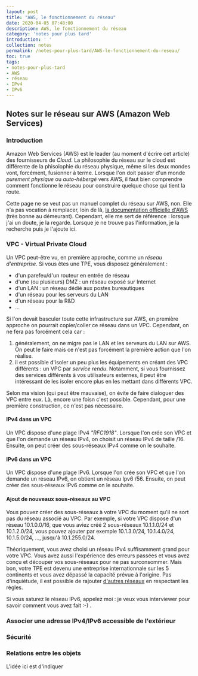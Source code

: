```yaml
---
layout: post
title: "AWS, le fonctionnement du réseau"
date: 2020-04-05 07:48:00
description: AWS, le fonctionnement du réseau
category: 'notes pour plus tard'
introduction: ' '
collection: notes
permalink: /notes-pour-plus-tard/AWS-le-fonctionnement-du-reseau/
toc: true
tags:
- notes-pour-plus-tard
- AWS
- réseau
- IPv4
- IPv6
---
```


## Notes sur le réseau sur AWS (Amazon Web Services)

### Introduction
Amazon Web Services (AWS) est le leader (au moment d'écrire cet article) des fournisseurs de _Cloud_. La philosophie du réseau sur le cloud est différente de la phisolophie du réseau physique, même si les deux mondes vont, forcément, fusionner à terme. Lorsque l'on doit passer d'un monde _purement physique_ ou _auto-hébergé_ vers AWS, il faut bien comprendre comment fonctionne le réseau pour construire quelque chose qui tient la route.

Cette page ne se veut pas un manuel complet du réseau sur AWS, non. Elle n'a pas vocation à remplacer, loin de là, [la documentation officielle d'AWS](https://docs.aws.amazon.com/fr_fr/vpc/latest/userguide/what-is-amazon-vpc.html) (très bonne au démeurant). Cependant, elle me sert de référence : lorsque j'ai un doute, je la regarde. Lorsque je ne trouve pas l'information, je la recherche puis je l'ajoute ici.

### VPC - Virtual Private Cloud
Un VPC peut-être vu, en première approche, comme un _réseau d'entreprise_. Si vous êtes une TPE, vous disposez généralement :
- d'un parefeu/d'un routeur en entrée de réseau
- d'une (ou plusieurs) DMZ : un réseau exposé sur Internet
- d'un LAN : un réseau dédié aux postes bureautiques
- d'un réseau pour les serveurs du LAN
- d'un réseau pour la R&D
- ...

Si l'on devait basculer toute cette infrastructure sur AWS, en première approche on pourrait copier/coller ce réseau dans un VPC. Cependant, on ne fera pas forcément cela car :
1. généralement, on ne migre pas le LAN et les serveurs du LAN sur AWS. On peut le faire mais ce n'est pas forcément la première action que l'on réalise.
1. il est possible d'isoler un peu plus les équipements en créant des VPC différents : un VPC par _service rendu_. Notamment, si vous fournissez des services différents à vos utilisateurs externes, il peut être intéressant de les isoler encore plus en les mettant dans différents VPC.

Selon ma vision (qui peut être mauvaise), on évite de faire dialoguer des VPC entre eux. Là, encore une foisn c'est possible. Cependant, pour une première construction, ce n'est pas nécessaire.

#### IPv4 dans un VPC
Un VPC dispose d'une plage IPv4 _"RFC1918"_. Lorsque l'on crée son VPC et que l'on demande un réseau IPv4, on choisit un réseau IPv4 de taille /16. Ensuite, on peut créer des sous-réseaux IPv4 comme on le souhaite.

#### IPv6 dans un VPC
Un VPC dispose d'une plage IPv6. Lorsque l'on crée son VPC et que l'on demande un réseau IPv6, on obtient un réseau Ipv6 /56. Ensuite, on peut créer des sous-réseaux IPv6 comme on le souhaite.

#### Ajout de nouveaux sous-réseaux au VPC
Vous pouvez créer des sous-réseaux à votre VPC du moment qu'il ne sort pas du réseau associé au VPC. Par exemple, si votre VPC dispose d'un réseau 10.1.0.0/16, que vous aviez créé 2 sous-réseaux 10.1.1.0/24 et 10.1.2.0/24, vous pouvez ajouter par exemple 10.1.3.0/24, 10.1.4.0/24, 10.1.5.0/24, ..., jusqu'à 10.1.255.0/24.

Théoriquement, vous avez choisi un réseau IPv4 suffisamment grand pour votre VPC. Vous avez aussi l'expérience des erreurs passées et vous avez conçu et découper vos sous-réseaux pour ne pas surconsommer. Mais bon, votre TPE est devenu une entreprise internationnale sur les 5 continents et vous avez dépassé la capacité prévue à l'origine. Pas d'inquiétude, il est possible de rajouter [d'autres réseaux](https://docs.aws.amazon.com/fr_fr/vpc/latest/userguide/VPC_Subnets.html#vpc-resize) en respectant les règles.

Si vous saturez le réseau IPv6, appelez moi : je veux vous interviewer pour savoir comment vous avez fait :-) .


### Associer une adresse IPv4/IPv6 accessible de l'extérieur



### Sécurité


### Relations entre les objets
L'idée ici est d'indiquer 
